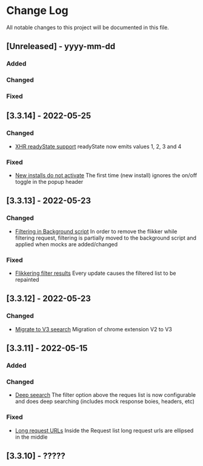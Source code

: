 # Change Log

All notable changes to this project will be documented in this file.

## [Unreleased] - yyyy-mm-dd

### Added

### Changed

### Fixed

## [3.3.14] - 2022-05-25

### Changed

- [XHR readyState support](https://github.com/scaljeri/oh-my-mock/issues/139)
  readyState now emits values 1, 2, 3 and 4

### Fixed

- [New installs do not activate](https://github.com/scaljeri/oh-my-mock/issues/138)
  The first time (new install) ignores the on/off toggle in the popup header

## [3.3.13] - 2022-05-23

### Changed

- [Filtering in Background script](https://github.com/scaljeri/oh-my-mock/issues/124)
  In order to remove the flikker while filtering request, filtering is partially moved to the
  background script and applied when mocks are added/changed

### Fixed

- [Flikkering filter results](https://github.com/scaljeri/oh-my-mock/issues/137)
  Every update causes the filtered list to be repainted

## [3.3.12] - 2022-05-23

### Changed

- [Migrate to V3 seearch](https://github.com/scaljeri/oh-my-mock/issues/124)
  Migration of chrome extension V2 to V3

## [3.3.11] - 2022-05-15

### Added

### Changed

- [Deep seearch](https://github.com/scaljeri/oh-my-mock/issues/135)
  The filter option above the reques list is now configurable and does deep searching (includes mock response boies, headers, etc)

### Fixed

- [Long request URLs](https://github.com/scaljeri/oh-my-mock/issues/136)
  Inside the Request list long request urls are ellipsed in the middle

## [3.3.10] - ?????
